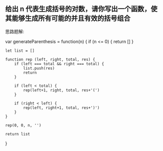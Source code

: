 ## 给出 n 代表生成括号的对数，请你写出一个函数，使其能够生成所有可能的并且有效的括号组合

思路题解:

var generateParenthesis = function(n) {
    if (n <= 0) {
        return []
    }

    let list = []

    function rep (left, right, total, res) {
        if (left === total && right === total) {
            list.push(res)
            return
        }

        if (left < total) {
            rep(left+1, right, total, res+'(')
        }

        if (right < left) {
            rep(left, right+1, total, res+')')
        }
    }

    rep(0, 0, n, '')

    return list
}
